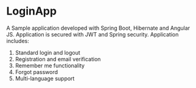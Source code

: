 # LoginApp
A Sample application developed with Spring Boot, Hibernate and Angular JS.
Application is secured with JWT and Spring security.
Application includes:
   1) Standard login and logout
   2) Registration and email verification
   3) Remember me functionality
   4) Forgot password
   5) Multi-language support
  
